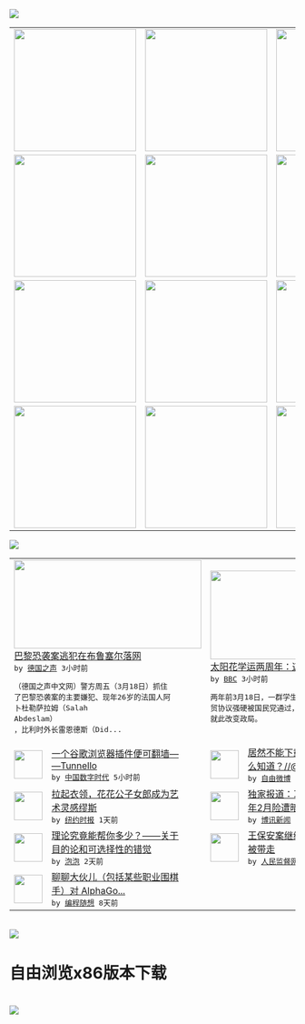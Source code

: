 

<a href="https://github.com/greatfire/z/raw/master/FreeBrowser.apk"><img src="https://raw.githubusercontent.com/greatfire/wiki/master/x/header.png" /></a><table><tr><td width="262" align="center" valign="center"><a href="https://github.com/greatfire/wiki/wiki/nyt" title="纽约时报中文网 国际纵览"><img src="https://raw.githubusercontent.com/greatfire/wiki/master/x/nyt_flag.png" width="215"/></a></td><td width="262" align="center" valign="center"><a href="https://github.com/greatfire/wiki/wiki/dw" title=""><img src="https://raw.githubusercontent.com/greatfire/wiki/master/x/dw_flag.png" width="215"/></a></td><td width="262" align="center" valign="center"><a href="https://github.com/greatfire/wiki/wiki/rmjd" title=""><img src="https://raw.githubusercontent.com/greatfire/wiki/master/x/rmjd_flag.png" width="215"/></a></td></tr><tr><td width="262" align="center" valign="center"><a href="https://github.com/paopaonetizen/website" title="泡泡 - 未经审查的互联网信息"><img src="https://raw.githubusercontent.com/greatfire/wiki/master/x/pp_flag.png" width="215"/></a></td><td width="262" align="center" valign="center"><a href="https://github.com/getlantern/mirror" title="以及自由微博和GreatFire.org官方中文论坛"><img src="https://raw.githubusercontent.com/greatfire/wiki/master/x/lantern_flag.png" width="215"/></a></td><td width="262" align="center" valign="center"><a href="https://github.com/cdtmirrors/m/" title=""><img src="https://raw.githubusercontent.com/greatfire/wiki/master/x/cdt_flag.png" width="215"/></a></td></tr><tr><td width="262" align="center" valign="center"><a href="https://github.com/program-think/blog" title="编程随想的博客"><img src="https://raw.githubusercontent.com/greatfire/wiki/master/x/pt_flag.png" width="215"/></a></td><td width="262" align="center" valign="center"><a href="https://github.com/greatfire/wiki/wiki/bbc" title=""><img src="https://raw.githubusercontent.com/greatfire/wiki/master/x/bbc_flag.png" width="215"/></a></td><td width="262" align="center" valign="center"><a href="https://github.com/freeweibo/s" title="自由微博 - 匿名和不受屏蔽的新浪微博搜索"><img src="https://raw.githubusercontent.com/greatfire/wiki/master/x/fw_flag.png" width="215"/></a></td></tr><tr><td width="262" align="center" valign="center"><a href="https://github.com/greatfire/wiki/wiki/google" title=""><img src="https://raw.githubusercontent.com/greatfire/wiki/master/x/google_flag.png" width="215"/></a></td><td width="262" align="center" valign="center"><a href="https://github.com/bxnews/boxun" title=""><img src="https://raw.githubusercontent.com/greatfire/wiki/master/x/bx_flag.png" width="215"/></a></td><td width="262" align="center" valign="center"><a href="https://github.com/greatfire/wiki/wiki/open-source" title="欢迎访问GreatFire.org开发者项目网站"><img src="https://raw.githubusercontent.com/greatfire/wiki/master/x/open-source_flag.png" width="215"/></a></td></tr></table><img src="https://raw.githubusercontent.com/greatfire/wiki/master/x/newsfeed text.png" /><table cols="4"><tr><td colspan="2" width="380"><a href="http://dw.com/p/1IG6S?maca=chi-GK-text-greatfire-all-chinese-15625-xml-mrss"><img src="http://www.dw.com/image/0,,19128130_302,00.jpg" width="330" height="156"/></a></br><a href="http://dw.com/p/1IG6S?maca=chi-GK-text-greatfire-all-chinese-15625-xml-mrss">巴黎恐袭案逃犯在布鲁塞尔落网</a></br><kbd> by <a href="http://dw.de">德国之声</a> 3小时前 </kbd></br><pre>（德国之声中文网）警方周五（3月18日）抓住<br/>了巴黎恐袭案的主要嫌犯、现年26岁的法国人阿<br/>卜杜勒萨拉姆（Salah Abdeslam）<br/>，比利时外长雷恩德斯（Did...</pre></td><td colspan="2" width="380"><a href="http://www.bbc.com/zhongwen/simp/china/2016/03/160318_taiwan_students_protest"><img src="http://a.files.bbci.co.uk/worldservice/live/assets/images/2016/03/18/160318183338_taiwan_students_protest_144x81_bbcchinese_nocredit.jpg" width="330" height="156"/></a></br><a href="http://www.bbc.com/zhongwen/simp/china/2016/03/160318_taiwan_students_protest">太阳花学运两周年：迈向新公民崛起社会</a></br><kbd> by <a href="http://www.bbc.co.uk/zhongwen/simp">BBC</a> 3小时前 </kbd></br><pre>两年前3月18日，一群学生闯进台立法院抗议服<br/>贸协议强硬被国民党通过，掀起“太阳花学运”，<br/>就此改变政局。</pre></td></tr><tr><td><img src="https://raw.githubusercontent.com/greatfire/wiki/master/x/cdt_logo.png" width="50" height="50"/></td><td width="280"><a href="http://feedproxy.google.com/~r/chinadigitaltimes/IyPt/~3/DRHEFxmRh-8/">一个谷歌浏览器插件便可翻墙—<br/>—Tunnello</a></br><kbd> by <a href="http://chinadigitaltimes.net/chinese/">中国数字时代</a> 5小时前 </kbd></td><td><img src="https://raw.githubusercontent.com/greatfire/wiki/master/x/fw_logo.png" width="50" height="50"/></td><td width="280"><a href="https://freeweibo.com/weibo/3954529794241378">居然不能下载，今天的孩子们怎<br/>么知道？//@大陆公民...</a></br><kbd> by <a href="https://freeweibo.com/">自由微博</a> 6小时前 </kbd></td></tr><tr><td><img src="http://static01.nyt.com/images/2016/03/08/fashion/08ANDERSON1/08ANDERSON1-articleLarge.jpg" width="50" height="50"/></td><td width="280"><a href="https://d3qlz4p8smvoli.cloudfront.net/culture/20160317/t17anderson/">拉起衣领，花花公子女郎成为艺<br/>术灵感缪斯</a></br><kbd> by <a href="http://m.cn.nytimes.com/">纽约时报</a> 1天前 </kbd></td><td><img src="http://www.boxun.com/news/images/2016/03/201603172329china1.jpg" width="50" height="50"/></td><td width="280"><a href="http://www.boxun.com/news/gb/china/2016/03/201603172329.shtml">独家报道：习近平夫人彭丽媛今<br/>年2月险遭暗杀请看博讯...</a></br><kbd> by <a href="http://www.boxun.com">博讯新闻</a> 2天前 </kbd></td></tr><tr><td><img src="https://raw.githubusercontent.com/greatfire/wiki/master/x/pp_logo.png" width="50" height="50"/></td><td width="280"><a href="https://pao-pao.net/article/680">理论究竟能帮你多少？——关于<br/>目的论和可选择性的错觉</a></br><kbd> by <a href="https://pao-pao.net">泡泡</a> 2天前 </kbd></td><td><img src="https://raw.githubusercontent.com/greatfire/wiki/master/x/rmjd_logo.png" width="50" height="50"/></td><td width="280"><a href="http://www.rmjdw.com//fanfuqianshao/20160315/15518.html">王保安案继续发酵 两弟弟先后<br/>被带走 </a></br><kbd> by <a href="http://www.rmjdw.com/">人民监督网</a> 3天前 </kbd></td></tr><tr><td><img src="http://lh3.googleusercontent.com/pBXhMg2e-kFTdYaD-30ocFiwQY6APV6pwFBndazI-zjxwIHlQiCl29V0bg18Sm6DCoZZN8fmbn3lgDcEoh7-x3VGZERrCm2eQXTyf1XelIufobWNwzkmFtKoEjJtnc7SjHaNxnd2d0w" width="50" height="50"/></td><td width="280"><a href="http://feedproxy.google.com/~r/programthink/~3/u2XLp_dDWqo/AlphaGo.html">聊聊大伙儿（包括某些职业围棋<br/>手）对 AlphaGo...</a></br><kbd> by <a href="http://program-think.blogspot.com">编程随想</a> 8天前 </kbd></td></table></br><a href="https://github.com/greatfire/z/raw/master/FreeBrowser.apk"><img src="https://raw.githubusercontent.com/greatfire/wiki/master/x/download app.png" /></a><h1>自由浏览x86版本下载<h1><a href="https://github.com/greatfire/z/raw/master/FreeBrowser-x86.apk"><img src="https://raw.githubusercontent.com/greatfire/images/master/fb86.qr.png" /></a>